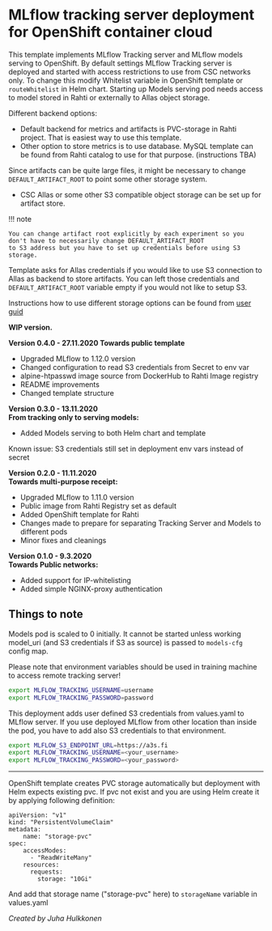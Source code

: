 # MLflow tracking server deployment for OpenShift container cloud

This template implements MLflow Tracking server and MLflow models serving to OpenShift.
By default settings MLflow Tracking server is deployed and started with access restrictions to use from CSC networks only. To change this modify Whitelist variable
in OpenShift template or `routeWhitelist` in Helm chart.
Starting up Models serving pod needs access to model stored in Rahti or externally to Allas object storage.

Different backend options:
- Default backend for metrics and artifacts is PVC-storage in Rahti project. That is easiest way to use this template.
- Other option to store metrics is to use database. MySQL template can be found from Rahti catalog to use for that purpose. (instructions TBA) 

Since artifacts can be quite large files, it might be necessary to change `DEFAULT_ARTIFACT_ROOT` to point some other storage system.
- CSC Allas or some other S3 compatible object storage can be set up for artifact store.

!!! note 

    You can change artifact root explicitly by each experiment so you don't have to necessarily change DEFAULT_ARTIFACT_ROOT 
    to S3 address but you have to set up credentials before using S3 storage.

Template asks for Allas credentials if you would like to use S3 connection to Allas as backend to store artifacts. You can left those credentials and 
`DEFAULT_ARTIFACT_ROOT` variable empty if you would not like to setup S3. 

Instructions how to use different storage options can be found from [user guid](./user_guide.md) 

**WIP version.**

**Version 0.4.0 - 27.11.2020
Towards public template**
- Upgraded MLflow to 1.12.0 version
- Changed configuration to read S3 credentials from Secret to env var 
- alpine-htpasswd image source from DockerHub to Rahti Image registry
- README improvements
- Changed template structure

**Version 0.3.0 - 13.11.2020  
From tracking only to serving models:**
- Added Models serving to both Helm chart and template

Known issue: S3 credentials still set in deployment env vars instead of secret

**Version 0.2.0 - 11.11.2020  
Towards multi-purpose receipt:**
- Upgraded MLflow to 1.11.0 version
- Public image from Rahti Registry set as default
- Added OpenShift template for Rahti
- Changes made to prepare for separating Tracking Server and Models to different pods
- Minor fixes and cleanings

**Version 0.1.0 - 9.3.2020  
Towards Public networks:**
- Added support for IP-whitelisting
- Added simple NGINX-proxy authentication

## Things to note

Models pod is scaled to 0 initially. It cannot be started unless working model_uri (and S3 credentials if S3 as source) 
is passed to `models-cfg` config map.

Please note that environment variables should be used in training machine to access remote tracking server!
```bash
export MLFLOW_TRACKING_USERNAME=username
export MLFLOW_TRACKING_PASSWORD=password
```

This deployment adds user defined S3 credentials from values.yaml to MLflow server. If you use deployed MLflow 
from other location than inside the pod, you have to add also S3 credentials to that environment.

```bash
export MLFLOW_S3_ENDPOINT_URL=https://a3s.fi
export MLFLOW_TRACKING_USERNAME=<your_username>
export MLFLOW_TRACKING_PASSWORD=<your_password>
```

---
OpenShift template creates PVC storage automatically but deployment with Helm expects existing pvc.
If pvc not exist and you are using Helm create it by applying following definition:

```
apiVersion: "v1"
kind: "PersistentVolumeClaim"
metadata:
    name: "storage-pvc"
spec:
    accessModes:
      - "ReadWriteMany"
    resources:
      requests:
        storage: "10Gi"
``` 
And add that storage name ("storage-pvc" here) to `storageName` variable in values.yaml

*Created by Juha Hulkkonen*
